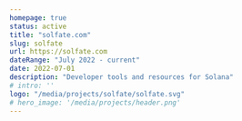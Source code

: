 ```yaml
---
homepage: true
status: active
title: "solfate.com"
slug: solfate
url: https://solfate.com
dateRange: "July 2022 - current"
date: 2022-07-01
description: "Developer tools and resources for Solana"
# intro: ''
logo: "/media/projects/solfate/solfate.svg"
# hero_image: '/media/projects/header.png'
---
```

